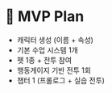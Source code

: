 # 🚀 MVP Plan

- 캐릭터 생성 (이름 + 속성)
- 기본 수업 시스템 1개
- 펫 1종 + 전투 참여
- 행동게이지 기반 전투 1회
- 챕터 1 (프롤로그 + 실습 전투)